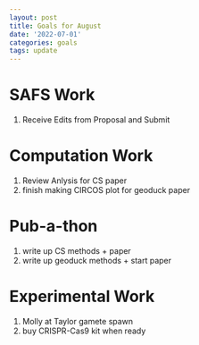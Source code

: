 ```yaml
---
layout: post
title: Goals for August
date: '2022-07-01'
categories: goals
tags: update
---
```


# SAFS Work
1. Receive Edits from Proposal and Submit

# Computation Work
1. Review Anlysis for CS paper
2. finish making CIRCOS plot for geoduck paper

# Pub-a-thon
1. write up CS methods + paper
2. write up geoduck methods + start paper

# Experimental Work
1. Molly at Taylor gamete spawn
2. buy CRISPR-Cas9 kit when ready 
